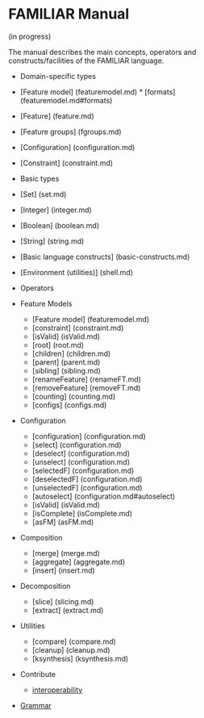# FAMILIAR Manual

(in progress) 

The manual describes the main concepts, operators and constructs/facilities of the FAMILIAR language.

 * Domain-specific types
  * [Feature model] (featuremodel.md)
    	* [formats] (featuremodel.md#formats) 
  * [Feature] (feature.md)
  * [Feature groups] (fgroups.md)
  * [Configuration] (configuration.md)
  * [Constraint] (constraint.md)

 * Basic types 
  * [Set] (set.md)
  * [Integer] (integer.md)
  * [Boolean] (boolean.md)
  * [String] (string.md)

 * [Basic language constructs] (basic-constructs.md)

 * [Environment (utilities)] (shell.md)
  
 * Operators
  * Feature Models
     * [Feature model] (featuremodel.md)
     * [constraint] (constraint.md)
     * [isValid] (isValid.md)
     * [root] (root.md)
     * [children] (children.md)
     * [parent] (parent.md)
     * [sibling] (sibling.md)
     * [renameFeature] (renameFT.md)
     * [removeFeature] (removeFT.md)
     * [counting] (counting.md)
     * [configs] (configs.md)

  * Configuration
     * [configuration] (configuration.md)
     * [select] (configuration.md)
     * [deselect] (configuration.md)
     * [unselect] (configuration.md)
     * [selectedF] (configuration.md)
     * [deselectedF] (configuration.md)
     * [unselectedF] (configuration.md)
     * [autoselect] (configuration.md#autoselect)
     * [isValid] (isValid.md)
     * [isComplete] (isComplete.md)
     * [asFM] (asFM.md) 

  * Composition
     * [merge] (merge.md)
     * [aggregate] (aggregate.md)
     * [insert] (insert.md)

  * Decomposition
     * [slice] (slicing.md)
     * [extract] (extract.md)

  * Utilities
     * [compare] (compare.md)
     * [cleanup] (cleanup.md)
     * [ksynthesis] (ksynthesis.md)

  * Contribute
     * [interoperability](contribute/interoperability.md)

  * [Grammar](grammar.md)







